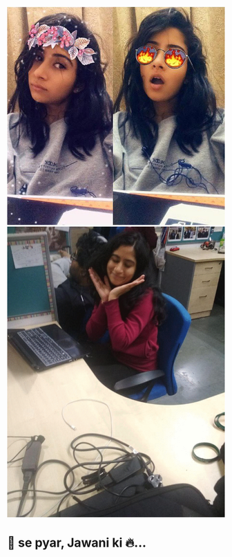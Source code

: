 <p float="left">
  <img src="pakhi.jpg" style ="width:"50%;"/>
  <img src="pakhi_gif.gif" style ="width:"50%;" /> 
</p>

# 🌸 se pyar, Jawani ki 🔥...


